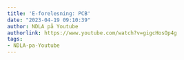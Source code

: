 ```yaml
---
title: 'E-forelesning: PCB'
date: "2023-04-19 09:10:39"
author: NDLA på Youtube
authorlink: https://www.youtube.com/watch?v=gigcHosOp4g
tags:
- NDLA-pa-Youtube
---
```

